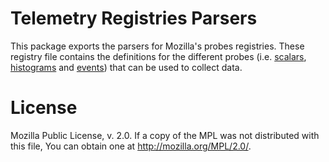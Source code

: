 # Telemetry Registries Parsers
This package exports the parsers for Mozilla's probes registries. These registry file contains the definitions for the different probes (i.e. [scalars](https://datalus-source-docs.mozilla.org/toolkit/components/telemetry/telemetry/collection/scalars.html), [histograms](https://datalus-source-docs.mozilla.org/toolkit/components/telemetry/telemetry/collection/histograms.html) and [events](https://datalus-source-docs.mozilla.org/toolkit/components/telemetry/telemetry/collection/events.html)) that can be used to collect data.

# License
Mozilla Public License, v. 2.0. If a copy of the MPL was not distributed with this file, You can obtain one at http://mozilla.org/MPL/2.0/.
